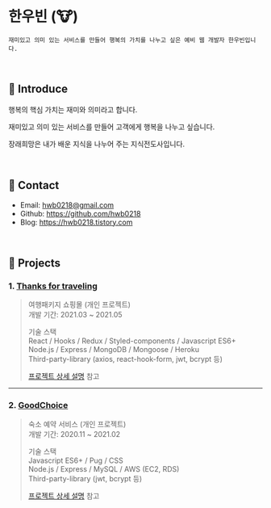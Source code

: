# 한우빈 (🐮)
```
재미있고 의미 있는 서비스를 만들어 행복의 가치를 나누고 싶은 예비 웹 개발자 한우빈입니다.
```

</br>

## 📌 Introduce 

행복의 핵심 가치는 재미와 의미라고 합니다.

재미있고 의미 있는 서비스를 만들어 고객에게 행복을 나누고 싶습니다.

장래희망은 내가 배운 지식을 나누어 주는 지식전도사입니다.

</br>

## 📌 Contact
- Email: hwb0218@gmail.com
- Github: https://github.com/hwb0218
- Blog: https://hwb0218.tistory.com

</br>

## 📌 Projects
### 1. [Thanks for traveling](http://t4t-node.herokuapp.com/)
> 여행패키지 쇼핑몰 (개인 프로젝트)     
> 개발 기간: 2021.03 ~ 2021.05
> 
> 기술 스택     
> React / Hooks / Redux / Styled-components / Javascript ES6+     
> Node.js / Express / MongoDB / Mongoose / Heroku      
> Third-party-library (axios, react-hook-form, jwt, bcrypt 등)
>
> [프로젝트 상세 설명](https://github.com/hwb0218/T4T/blob/master/README.md) 참고
---

### 2. [GoodChoice](http://goodchoice.gq/)
> 숙소 예약 서비스 (개인 프로젝트)     
> 개발 기간: 2020.11 ~ 2021.02      
>
> 기술 스택     
> Javascript ES6+ / Pug / CSS     
> Node.js / Express / MySQL / AWS (EC2, RDS)      
> Third-party-library (jwt, bcrypt 등)     
>
> [프로젝트 상세 설명](https://github.com/hwb0218/ya-goodchoice/blob/main/README.md) 참고
